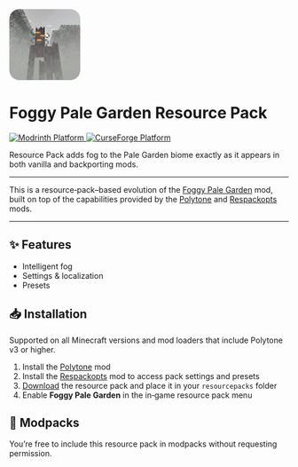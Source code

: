 <img src=".idea/icon.png" width="128" alt="logo">

# Foggy Pale Garden Resource Pack

<a href="https://modrinth.com/resourcepack/foggypalegarden-rp">
  <img src="https://img.shields.io/static/v1?label=Modrinth&message=Platform&color=1bd96a&logo=modrinth&logoColor=white&style=for-the-badge" alt="Modrinth Platform" />
</a>
<a href="https://www.curseforge.com/minecraft/texture-packs/foggypalegarden-rp">
  <img src="https://img.shields.io/static/v1?label=CurseForge&message=Platform&color=fb4e44&logo=curseforge&logoColor=white&style=for-the-badge" alt="CurseForge Platform" />
</a>
<br/>

Resource Pack adds fog to the Pale Garden biome exactly as it appears in both vanilla and backporting mods.

---

This is a resource‑pack–based evolution of the [Foggy Pale Garden](https://modrinth.com/mod/foggypalegarden) mod, built on top of the capabilities provided by the [Polytone](https://modrinth.com/mod/polytone) and [Respackopts](https://modrinth.com/mod/respackopts) mods.

---

## ✨ Features

* Intelligent fog
* Settings & localization
* Presets

## 📥 Installation

Supported on all Minecraft versions and mod loaders that include Polytone v3 or higher.

1. Install the [Polytone](https://modrinth.com/mod/polytone) mod
2. Install the [Respackopts](https://modrinth.com/mod/respackopts) mod to access pack settings and presets
3. [Download](https://modrinth.com/resourcepack/foggypalegarden-rp) the resource pack and place it in your `resourcepacks` folder
4. Enable **Foggy Pale Garden** in the in‑game resource pack menu

## 🤗 Modpacks

You’re free to include this resource pack in modpacks without requesting permission.
